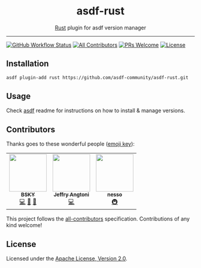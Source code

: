 <div align="center">
<h1>asdf-rust</h1>
<span><a href="https://www.rust-lang.org">Rust</a> plugin for asdf version manager</span>
</div>
<hr />

[![GitHub Workflow Status](https://img.shields.io/github/workflow/status/asdf-community/asdf-rust/Main%20workflow?style=flat-square)](https://github.com/asdf-community/asdf-rust/actions)
[![All Contributors](https://img.shields.io/badge/all_contributors-2-orange.svg?style=flat-square)](#contributors)
[![PRs Welcome](https://img.shields.io/badge/PRs-welcome-brightgreen.svg?style=flat-square)](http://makeapullrequest.com)
[![License](https://img.shields.io/github/license/asdf-community/asdf-rust?style=flat-square&color=brightgreen)](https://github.com/asdf-community/asdf-rust/blob/master/LICENSE)

## Installation

```bash
asdf plugin-add rust https://github.com/asdf-community/asdf-rust.git
```

## Usage

Check [asdf](https://github.com/asdf-vm/asdf) readme for instructions on how to
install & manage versions.

## Contributors

Thanks goes to these wonderful people
([emoji key](https://allcontributors.org/docs/en/emoji-key)):

<!-- ALL-CONTRIBUTORS-LIST:START - Do not remove or modify this section -->
<!-- prettier-ignore-start -->
<!-- markdownlint-disable -->
<table>
  <tr>
    <td align="center"><a href="https://bsky.moe"><img src="https://avatars3.githubusercontent.com/u/38746192?v=4" width="100px;" alt=""/><br /><sub><b>BSKY</b></sub></a><br /><a href="https://github.com/asdf-community/asdf-rust/commits?author=imbsky" title="Code">💻</a> <a href="https://github.com/asdf-community/asdf-rust/commits?author=imbsky" title="Documentation">📖</a> <a href="#maintenance-imbsky" title="Maintenance">🚧</a></td>
    <td align="center"><a href="https://jeffryangtoni.com"><img src="https://avatars0.githubusercontent.com/u/8284757?v=4" width="100px;" alt=""/><br /><sub><b>Jeffry Angtoni</b></sub></a><br /><a href="https://github.com/asdf-community/asdf-rust/commits?author=jeffryang24" title="Code">💻</a></td>
    <td align="center"><a href="https://github.com/nesso-pfl"><img src="https://avatars0.githubusercontent.com/u/32949286?v=4" width="100px;" alt=""/><br /><sub><b>nesso</b></sub></a><br /><a href="#infra-nesso-pfl" title="Infrastructure (Hosting, Build-Tools, etc)">🚇</a></td>
  </tr>
</table>

<!-- markdownlint-enable -->
<!-- prettier-ignore-end -->
<!-- ALL-CONTRIBUTORS-LIST:END -->

This project follows the
[all-contributors](https://github.com/all-contributors/all-contributors)
specification. Contributions of any kind welcome!

## License

Licensed under the
[Apache License, Version 2.0](https://www.apache.org/licenses/LICENSE-2.0).
